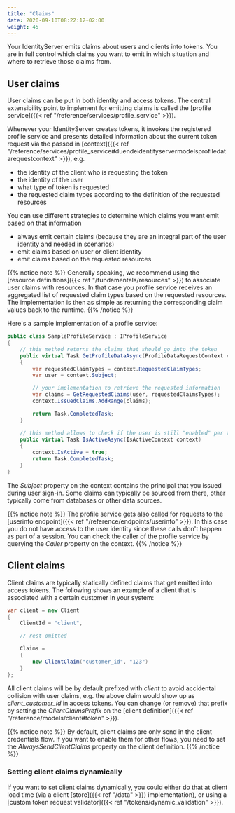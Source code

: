 ```yaml
---
title: "Claims"
date: 2020-09-10T08:22:12+02:00
weight: 45
---
```


Your IdentityServer emits claims about users and clients into tokens. You are in full control which claims you want to emit in which situation and where to retrieve those claims from.

## User claims
User claims can be put in both identity and access tokens. The central extensibility point to implement for emitting claims is called the [profile service]({{< ref "/reference/services/profile_service" >}}).

Whenever your IdentityServer creates tokens, it invokes the registered profile service and presents detailed information about the current token request via the passed in [context]({{< ref "/reference/services/profile_service#duendeidentityservermodelsprofiledatarequestcontext" >}}), e.g.

* the identity of the client who is requesting the token
* the identity of the user
* what type of token is requested
* the requested claim types according to the definition of the requested resources

You can use different strategies to determine which claims you want emit based on that information

* always emit certain claims (because they are an integral part of the user identity and needed in scenarios)
* emit claims based on user or client identity
* emit claims based on the requested resources

{{% notice note %}}
Generally speaking, we recommend using the [resource definitions]({{< ref "/fundamentals/resources" >}}) to associate user claims with resources. In that case you profile service receives an aggregated list of requested claim types based on the requested resources. The implementation is then as simple as returning the corresponding claim values back to the runtime.
{{% /notice %}}

Here's a sample implementation of a profile service:

```cs
public class SampleProfileService : IProfileService
{
    // this method returns the claims that should go into the token
    public virtual Task GetProfileDataAsync(ProfileDataRequestContext context)
    {
        var requestedClaimTypes = context.RequestedClaimTypes;
        var user = context.Subject;

        // your implementation to retrieve the requested information
        var claims = GetRequestedClaims(user, requestedClaimsTypes);
        context.IssuedClaims.AddRange(claims);

        return Task.CompletedTask;
    }

    // this method allows to check if the user is still "enabled" per token request
    public virtual Task IsActiveAsync(IsActiveContext context)
    {
        context.IsActive = true;
        return Task.CompletedTask;
    }
}
```

The *Subject* property on the context contains the principal that you issued during user sign-in. Some claims can typically be sourced from there, other typically come from databases or other data sources.

{{% notice note %}}
The profile service gets also called for requests to the [userinfo endpoint]({{< ref "/reference/endpoints/userinfo" >}}). In this case you do not have access to the user identity since these calls don't happen as part of a session. You can check the caller of the profile service by querying the *Caller* property on the context.
{{% /notice %}}

## Client claims
Client claims are typically statically defined claims that get emitted into access tokens. The following shows an example of a client that is associated with a certain customer in your system:

```cs
var client = new Client
{
    ClientId = "client",

    // rest omitted

    Claims =
    {
        new ClientClaim("customer_id", "123")
    }
};
```

All client claims will be by default prefixed with *client* to avoid accidental collision with user claims, e.g. the above claim would show up as *client_customer_id* in access tokens. You can change (or remove) that prefix by setting the *ClientClaimsPrefix* on the [client definition]({{< ref "/reference/models/client#token" >}}). 

{{% notice note %}}
By default, client claims are only send in the client credentials flow. If you want to enable them for other flows, you need to set the *AlwaysSendClientClaims* property on the client definition.
{{% /notice %}}

### Setting client claims dynamically
If you want to set client claims dynamically, you could either do that at client load time (via a client [store]({{< ref "/data" >}}) implementation), or using a [custom token request validator]({{< ref "/tokens/dynamic_validation" >}}).